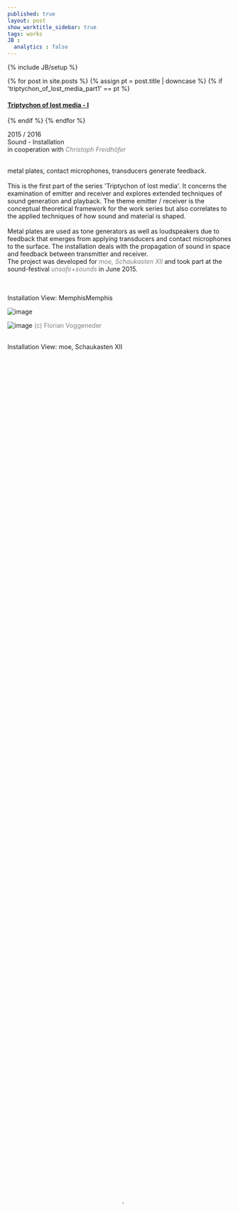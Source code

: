 ```yaml
---
published: true
layout: post
show_worktitle_sidebar: true
tags: works
JB :
  analytics : false
---
```


{% include JB/setup %}


{% for post in site.posts %}
	{% assign pt = post.title | downcase %}
	{% if 'triptychon_of_lost_media_part1' == pt %}
<h4><a href="{{ BASE_PATH }}{{ post.url }}">Triptychon of lost media - I</a></h4>
	{% endif %}
{% endfor %}

<p>
	2015 / 2016<br />
	Sound - Installation<br />
	in cooperation with <a href="http://www.kunst-und-raederwerk.de/" target="_blank" style="text-decoration:none; color: grey"><i>Christoph Freidhöfer</i></a> <br /><br />			
	
metal plates, contact microphones, transducers generate feedback.
<br /><br />
This is the first part of the series 'Triptychon of lost media'. It concerns the examination of emitter and receiver and explores extended techniques of sound generation and playback. The theme emitter / receiver is the conceptual theoretical framework for the work series but also correlates to the applied techniques of how sound and material is shaped.
<br /><br />
Metal plates are used as tone generators as well as loudspeakers due to feedback that emerges from applying transducers and contact microphones to the surface. The installation deals with the propagation of sound in space and feedback between transmitter and receiver.
<br />
The project was developed for 
	<a href="http://www.moe-vienna.org/" target="_blank" style="text-decoration:none; color: grey">
	<i>moe, Schaukasten XII </i></a>
and took part at the sound-festival
	<a href="http://unsafeandsounds.com/" target="_blank" style="text-decoration:none; color: grey">
	<i>unsafe+sounds </i></a>
in June 2015.
	<br /><br />
</p>

<p> <br />Installation View: MemphisMemphis<br /></p>
<img src="{{ site.url }}/images/tolm_small.jpg" alt="image">
<p></p>
<img src="{{ site.url }}/images/tolm2_small.jpg" alt="image">
<font color="grey">(c) Florian Voggeneder<br /></font>

<p> <br />Installation View: moe, Schaukasten XII<br /></p>

<video preload="metadata" poster="{{ site.url }}/images/tripty1_poster_small.jpg" width="100%" height="100%" controls>
  <source src="{{ site.url }}/images/triptychon_of_lost_media.mp4" type="video/mp4">
</video>

<img src="{{ site.url }}/images/triptychon_moe4.jpg" alt="image">



{% comment %}
<iframe width="100%" height="384" frameborder="0" allowfullscreen="" webkitallowfullscreen="" src="http://player.vimeo.com/video/132323972?title=0&amp;byline=0&amp;portrait=0">
</iframe>
{% endcomment %}

{% comment %}
<img src="{{ site.url }}/images/triptychon_moe1.jpg" alt="image">
<img src="{{ site.url }}/images/triptychon_moe2.jpg" alt="image">
<img src="{{ site.url }}/images/triptychon_moe3.jpg" alt="image">
<img src="{{ site.url }}/images/triptychon_moe4.jpg" alt="image">
<img src="{{ site.url }}/images/triptychon_concert2_smaller.jpg" alt="image">
<img src="{{ site.url }}/images/triptychon_concert1.jpg" alt="image">
<font color="grey">(c) Philip Gerlach<br /></font>
{% endcomment %}


